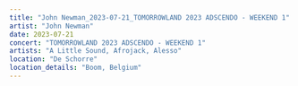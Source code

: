 ```yaml
---
title: "John Newman_2023-07-21_TOMORROWLAND 2023 ADSCENDO - WEEKEND 1"
artist: "John Newman"
date: 2023-07-21
concert: "TOMORROWLAND 2023 ADSCENDO - WEEKEND 1"
artists: "A Little Sound, Afrojack, Alesso"
location: "De Schorre"
location_details: "Boom, Belgium"
---
```

